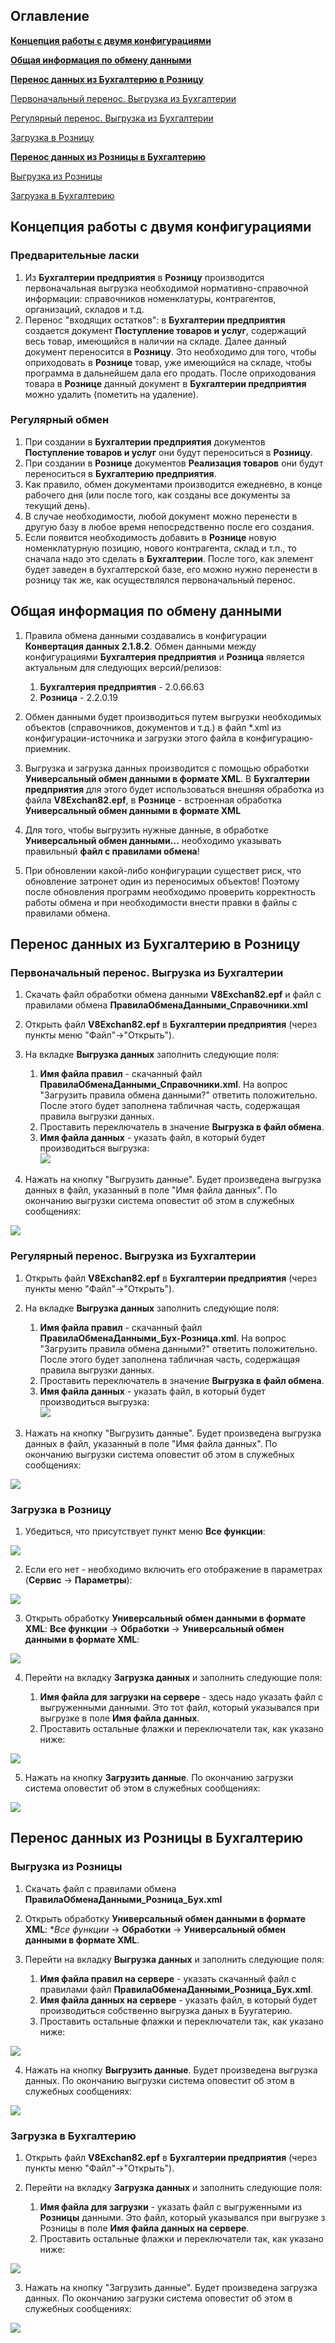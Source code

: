 ## Оглавление
**[Концепция работы с двумя конфигурациями](https://github.com/prog185/vinograd#%D0%BA%D0%BE%D0%BD%D1%86%D0%B5%D0%BF%D1%86%D0%B8%D1%8F-%D1%80%D0%B0%D0%B1%D0%BE%D1%82%D1%8B-%D1%81-%D0%B4%D0%B2%D1%83%D0%BC%D1%8F-%D0%BA%D0%BE%D0%BD%D1%84%D0%B8%D0%B3%D1%83%D1%80%D0%B0%D1%86%D0%B8%D1%8F%D0%BC%D0%B8)**

**[Общая информация по обмену данными](https://github.com/prog185/vinograd#%D0%BE%D0%B1%D1%89%D0%B0%D1%8F-%D0%B8%D0%BD%D1%84%D0%BE%D1%80%D0%BC%D0%B0%D1%86%D0%B8%D1%8F-%D0%BF%D0%BE-%D0%BE%D0%B1%D0%BC%D0%B5%D0%BD%D1%83-%D0%B4%D0%B0%D0%BD%D0%BD%D1%8B%D0%BC%D0%B8)**

**[Перенос данных из Бухгалтерию в Розницу](https://github.com/prog185/vinograd#%D0%BF%D0%B5%D1%80%D0%B5%D0%BD%D0%BE%D1%81-%D0%B4%D0%B0%D0%BD%D0%BD%D1%8B%D1%85-%D0%B8%D0%B7-%D0%B1%D1%83%D1%85%D0%B3%D0%B0%D0%BB%D1%82%D0%B5%D1%80%D0%B8%D1%8E-%D0%B2-%D1%80%D0%BE%D0%B7%D0%BD%D0%B8%D1%86%D1%83)**

[Первоначальный перенос. Выгрузка из Бухгалтерии](https://github.com/prog185/vinograd#%D0%BF%D0%B5%D1%80%D0%B2%D0%BE%D0%BD%D0%B0%D1%87%D0%B0%D0%BB%D1%8C%D0%BD%D1%8B%D0%B9-%D0%BF%D0%B5%D1%80%D0%B5%D0%BD%D0%BE%D1%81-%D0%B2%D1%8B%D0%B3%D1%80%D1%83%D0%B7%D0%BA%D0%B0-%D0%B8%D0%B7-%D0%B1%D1%83%D1%85%D0%B3%D0%B0%D0%BB%D1%82%D0%B5%D1%80%D0%B8%D0%B8)

[Регулярный перенос. Выгрузка из Бухгалтерии](https://github.com/prog185/vinograd#%D1%80%D0%B5%D0%B3%D1%83%D0%BB%D1%8F%D1%80%D0%BD%D1%8B%D0%B9-%D0%BF%D0%B5%D1%80%D0%B5%D0%BD%D0%BE%D1%81-%D0%B2%D1%8B%D0%B3%D1%80%D1%83%D0%B7%D0%BA%D0%B0-%D0%B8%D0%B7-%D0%B1%D1%83%D1%85%D0%B3%D0%B0%D0%BB%D1%82%D0%B5%D1%80%D0%B8%D0%B8)

[Загрузка в Розницу](https://github.com/prog185/vinograd#%D0%B7%D0%B0%D0%B3%D1%80%D1%83%D0%B7%D0%BA%D0%B0-%D0%B2-%D1%80%D0%BE%D0%B7%D0%BD%D0%B8%D1%86%D1%83)

**[Перенос данных из Розницы в Бухгалтерию](https://github.com/prog185/vinograd#%D0%BF%D0%B5%D1%80%D0%B5%D0%BD%D0%BE%D1%81-%D0%B4%D0%B0%D0%BD%D0%BD%D1%8B%D1%85-%D0%B8%D0%B7-%D1%80%D0%BE%D0%B7%D0%BD%D0%B8%D1%86%D1%8B-%D0%B2-%D0%B1%D1%83%D1%85%D0%B3%D0%B0%D0%BB%D1%82%D0%B5%D1%80%D0%B8%D1%8E)**

[Выгрузка из Розницы](https://github.com/prog185/vinograd#%D0%B2%D1%8B%D0%B3%D1%80%D1%83%D0%B7%D0%BA%D0%B0-%D0%B8%D0%B7-%D1%80%D0%BE%D0%B7%D0%BD%D0%B8%D1%86%D1%8B)

[Загрузка в Бухгалтерию](https://github.com/prog185/vinograd#%D0%B7%D0%B0%D0%B3%D1%80%D1%83%D0%B7%D0%BA%D0%B0-%D0%B2-%D0%B1%D1%83%D1%85%D0%B3%D0%B0%D0%BB%D1%82%D0%B5%D1%80%D0%B8%D1%8E)

## Концепция работы с двумя конфигурациями
### Предварительные ласки
1. Из **Бухгалтерии предприятия** в **Розницу** производится первоначальная выгрузка необходимой нормативно-справочной информации: справочников номенклатуры, контрагентов, организаций, складов и т.д.
1. Перенос "входящих остатков": в **Бухгалтерии предприятия** создается документ **Поступление товаров и услуг**, содержащий весь товар, имеющийся в наличии на складе. Далее данный документ переносится в **Розницу**. Это необходимо для того, чтобы оприходовать в **Рознице** товар, уже имеющийся на складе, чтобы программа в дальнейшем дала его продать. После оприходования товара в **Рознице** данный документ в **Бухгалтерии предприятия** можно удалить (пометить на удаление).
### Регулярный обмен
1. При создании в **Бухгалтерии предприятия** документов **Поступление товаров и услуг** они будут переноситься в **Розницу**.  
1. При создании в **Рознице** документов **Реализация товаров** они будут переноситься в **Бухгалтерию предприятия**.
1. Как правило, обмен документами производится ежедневно, в конце рабочего дня (или после того, как созданы все документы за текущий день). 
1. В случае необходимости, любой документ можно перенести в другую базу в любое время непосредственно после его создания.
1. Если появится необходимость добавить в **Рознице** новую номенклатурную позицию, нового контрагента, склад и т.п., то сначала надо это сделать в **Бухгалтерии**. После того, как элемент будет заведен в бухгалтерской базе, его можно нужно перенести в розницу так же, как осуществлялся первоначальный перенос.

## Общая информация по обмену данными

1. Правила обмена данными создавались в конфигурации **Конвертация данных 2.1.8.2**. Обмен данными между конфигурациями **Бухгалтерия предприятия** и **Розница** является актуальным для следующих версий/релизов:
   
    1. **Бухгалтерия предприятия** - 2.0.66.63
    1. **Розница** - 2.2.0.19
1. Обмен данными будет производиться путем выгрузки необходимых объектов (справочников, документов и т.д.) в файл \*.xml из конфигурации-источника и загрузки этого файла в конфигурацию-приемник.
1. Выгрузка и загрузка данных производится с помощью обработки **Универсальный обмен данными в формате XML**. В **Бухгалтерии предприятия** для этого будет использоваться внешняя обработка из файла **V8Exchan82.epf**, в **Рознице** - встроенная обработка **Универсальный обмен данными в формате XML**
1. Для того, чтобы выгрузить нужные данные, в обработке **Универсальный обмен данными...** необходимо указывать правильный **файл с правилами обмена**!
1. При обновлении какой-либо конфигурации существет риск, что обновление затронет один из переносимых объектов! Поэтому после обновления программ необходимо проверить корректность работы обмена и при необходимости внести правки в файлы с правилами обмена.

## Перенос данных из Бухгалтерию в Розницу
### Первоначальный перенос. Выгрузка из Бухгалтерии
1. Скачать файл обработки обмена данными **V8Exchan82.epf** и файл с правилами обмена **ПравилаОбменаДанными_Справочники.xml**
1. Открыть файл **V8Exchan82.epf** в **Бухгалтерии предприятия** (через пункты меню "Файл"->"Открыть").
1. На вкладке **Выгрузка данных** заполнить следующие поля:
   
    1. **Имя файла правил** - скачанный файл **ПравилаОбменаДанными_Справочники.xml**. На вопрос "Загрузить правила обмена данными?" ответить положительно. После этого будет заполнена табличная часть, содержащая правила выгрузки данных.
    1. Проставить переключатель в значение **Выгрузка в файл обмена**.
    1. **Имя файла данных** - указать файл, в который будет производиться выгрузка:  
![](https://github.com/prog185/vinograd/blob/other/%D0%A1%D0%BA%D1%80%D0%B8%D0%BD_01.png)
1. Нажать на кнопку "Выгрузить данные". Будет произведена выгрузка данных в файл, указанный в поле "Имя файла данных". По окончанию выгрузки система оповестит об этом в служебных сообщениях:

![](https://github.com/prog185/vinograd/blob/other/%D0%A1%D0%BA%D1%80%D0%B8%D0%BD_02.png)

### Регулярный перенос. Выгрузка из Бухгалтерии
1. Открыть файл **V8Exchan82.epf** в **Бухгалтерии предприятия** (через пункты меню "Файл"->"Открыть").
1. На вкладке **Выгрузка данных** заполнить следующие поля:
   
    1. **Имя файла правил** - скачанный файл **ПравилаОбменаДанными_Бух-Розница.xml**. На вопрос "Загрузить правила обмена данными?" ответить положительно. После этого будет заполнена табличная часть, содержащая правила выгрузки данных.
    1. Проставить переключатель в значение **Выгрузка в файл обмена**.
    1. **Имя файла данных** - указать файл, в который будет производиться выгрузка:  
![](https://github.com/prog185/vinograd/blob/other/%D0%A1%D0%BA%D1%80%D0%B8%D0%BD_12.png)
1. Нажать на кнопку "Выгрузить данные". Будет произведена выгрузка данных в файл, указанный в поле "Имя файла данных". По окончанию выгрузки система оповестит об этом в служебных сообщениях:

![](https://github.com/prog185/vinograd/blob/other/%D0%A1%D0%BA%D1%80%D0%B8%D0%BD_02.png)
### Загрузка в Розницу
1. Убедиться, что присутствует пункт меню **Все функции**:

![](https://github.com/prog185/vinograd/blob/other/%D0%A1%D0%BA%D1%80%D0%B8%D0%BD_03.png)

2. Если его нет - необходимо включить его отображение в параметрах (**Сервис** -> **Параметры**):

![](https://github.com/prog185/vinograd/blob/other/%D0%A1%D0%BA%D1%80%D0%B8%D0%BD_04.png)

3. Открыть обработку **Универсальный обмен данными в формате XML**: **Все функции** -> **Обработки** -> **Универсальный обмен данными в формате XML**:

![](https://github.com/prog185/vinograd/blob/other/%D0%A1%D0%BA%D1%80%D0%B8%D0%BD_05.png)

4. Перейти на вкладку **Загрузка данных** и заполнить следующие поля:
   
    1. **Имя файла для загрузки на сервере** - здесь надо указать файл с выгруженными данными. Это тот файл, который указывался при выгрузке в поле **Имя файла данных**.
    1. Проставить остальные флажки и переключатели так, как указано ниже:
    
![](https://github.com/prog185/vinograd/blob/other/%D0%A1%D0%BA%D1%80%D0%B8%D0%BD_06.png)

5. Нажать на кнопку **Загрузить данные**. По окончанию загрузки система оповестит об этом в служебных сообщениях:

![](https://github.com/prog185/vinograd/blob/other/%D0%A1%D0%BA%D1%80%D0%B8%D0%BD_07.png)


## Перенос данных из Розницы в Бухгалтерию
### Выгрузка из Розницы
1. Скачать файл с правилами обмена **ПравилаОбменаДанными_Розница_Бух.xml**
1. Открыть обработку **Универсальный обмен данными в формате XML**: **Все функции* -> **Обработки** -> **Универсальный обмен данными в формате XML**. 
1. Перейти на вкладку **Выгрузка данных** и заполнить следующие поля:

    1. **Имя файла правил на сервере** - указать скачанный файл с правилами файл **ПравилаОбменаДанными_Розница_Бух.xml**.
    1. **Имя файла данных на сервере** - указать файл, в который будет производиться собственно выгрузка даных в Буугатерию.
    1. Проставить остальные флажки и переключатели так, как указано ниже:
    
![](https://github.com/prog185/vinograd/blob/other/%D0%A1%D0%BA%D1%80%D0%B8%D0%BD_08.png)

4. Нажать на кнопку **Выгрузить данные**. Будет произведена выгрузка данных. По окончанию выгрузки система оповестит об этом в служебных сообщениях:

![](https://github.com/prog185/vinograd/blob/other/%D0%A1%D0%BA%D1%80%D0%B8%D0%BD_09.png)

### Загрузка в Бухгалтерию
1. Открыть файл **V8Exchan82.epf** в **Бухгалтерии предприятия** (через пункты меню "Файл"->"Открыть").
1. Перейти на вкладку **Загрузка данных** и заполнить следующие поля:
   
    1. **Имя файла для загрузки** - указать файл с выгруженными из **Розницы** данными. Это файл, который указывался при выгрузке з Розницы в поле **Имя файла данных на сервере**.
    1. Проставить остальные флажки и переключатели так, как указано ниже:
    
![](https://github.com/prog185/vinograd/blob/other/%D0%A1%D0%BA%D1%80%D0%B8%D0%BD_10.png)

3. Нажать на кнопку "Загрузить данные". Будет произведена загрузка данных. По окончанию загрузки система оповестит об этом в служебных сообщениях:

![](https://github.com/prog185/vinograd/blob/other/%D0%A1%D0%BA%D1%80%D0%B8%D0%BD_11.png)
